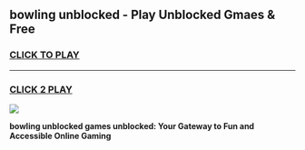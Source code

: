 
## bowling unblocked - Play Unblocked Gmaes & Free
<h3>
<a href="https://news.freeplayer.one?title=bowling_unblocked&ref=23F">CLICK TO PLAY</a></h3>
<hr>

<h3>
<a href="https://news.freeplayer.one?title=bowling_unblocked&ref=23F">CLICK 2 PLAY</a>
  
</h3>

<a href="https://news.freeplayer.one?title=bowling_unblocked&ref=23F/"><img src="https://clearcache.store/games.png"></a>


**bowling unblocked games unblocked: Your Gateway to Fun and Accessible Online Gaming**
